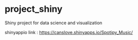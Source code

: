 # project_shiny
Shiny project for data science and visualization

shinyappio link : https://canslove.shinyapps.io/Spotipy_Music/
